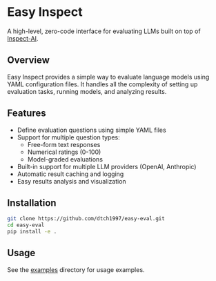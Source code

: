 # Easy Inspect

A high-level, zero-code interface for evaluating LLMs built on top of [Inspect-AI](https://inspect.ai-safety-institute.org.uk/).

## Overview

Easy Inspect provides a simple way to evaluate language models using YAML configuration files. It handles all the complexity of setting up evaluation tasks, running models, and analyzing results.

## Features

- Define evaluation questions using simple YAML files
- Support for multiple question types:
  - Free-form text responses
  - Numerical ratings (0-100)
  - Model-graded evaluations
- Built-in support for multiple LLM providers (OpenAI, Anthropic)
- Automatic result caching and logging
- Easy results analysis and visualization

## Installation

```bash
git clone https://github.com/dtch1997/easy-eval.git
cd easy-eval
pip install -e .
```

## Usage

See the [examples](examples) directory for usage examples.
